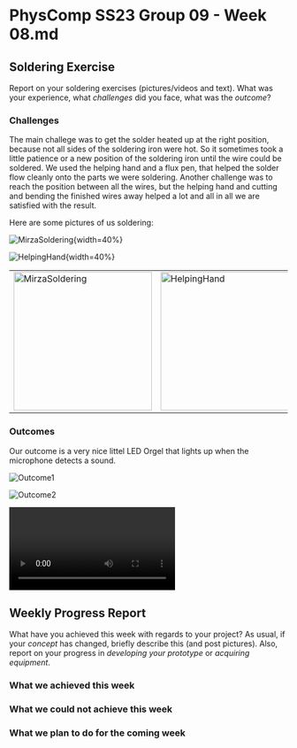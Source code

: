 # PhysComp SS23 Group 09 - Week 08.md

## Soldering Exercise
Report on your soldering exercises (pictures/videos and text). What was your experience, what *challenges* did you face, what was the *outcome*?


### Challenges  

The main challege was to get the solder heated up at the right position, because not all sides of the soldering iron were hot. So it sometimes took a little patience or a new position of the soldering iron until the wire could be soldered. We used the helping hand and a flux pen, that helped the solder flow cleanly onto the parts we were soldering.
Another challenge was to reach the position between all the wires, but the helping hand and cutting and bending the finished wires away helped a lot and all in all we are satisfied with the result. 

Here are some pictures of us soldering: 

![MirzaSoldering](Figures/mirzaSoldering.jpg){width=40%}

![HelpingHand](Figures/helpingHand.jpg){width=40%}




<table><tr>
<td> <img src="Figures/mirzaSoldering.jpg" alt="MirzaSoldering" style="width: 250px;"/> </td>
<td> <img src="Figures/helpingHand.jpg" alt="HelpingHand" style="width: 250px;"/> </td>
</tr></table>


### Outcomes 
Our outcome is a very nice littel LED Orgel that lights up when the microphone detects a sound.

![Outcome1](Figures/outcomeSoldering2.jpg)

![Outcome2](Figures/outcomeSoldering1.jpg)

![](Figures/videoLEDOrgel.mp4)




## Weekly Progress Report

What have you achieved this week with regards to your project? As usual, if your *concept* has changed, briefly describe this (and post pictures). Also, report on your progress in *developing your prototype* or *acquiring equipment*.

### What we achieved this week

### What we could not achieve this week

### What we plan to do for the coming week
